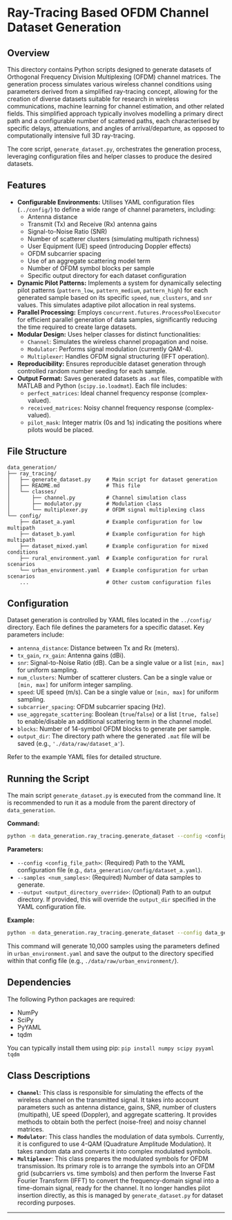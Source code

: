 # Ray-Tracing Based OFDM Channel Dataset Generation

## Overview

This directory contains Python scripts designed to generate datasets of Orthogonal Frequency Division Multiplexing (OFDM) channel matrices. The generation process simulates various wireless channel conditions using parameters derived from a simplified ray-tracing concept, allowing for the creation of diverse datasets suitable for research in wireless communications, machine learning for channel estimation, and other related fields. This simplified approach typically involves modelling a primary direct path and a configurable number of scattered paths, each characterised by specific delays, attenuations, and angles of arrival/departure, as opposed to computationally intensive full 3D ray-tracing.

The core script, `generate_dataset.py`, orchestrates the generation process, leveraging configuration files and helper classes to produce the desired datasets.

## Features

*   **Configurable Environments:** Utilises YAML configuration files (`../config/`) to define a wide range of channel parameters, including:
    *   Antenna distance
    *   Transmit (Tx) and Receive (Rx) antenna gains
    *   Signal-to-Noise Ratio (SNR)
    *   Number of scatterer clusters (simulating multipath richness)
    *   User Equipment (UE) speed (introducing Doppler effects)
    *   OFDM subcarrier spacing
    *   Use of an aggregate scattering model term
    *   Number of OFDM symbol blocks per sample
    *   Specific output directory for each dataset configuration
*   **Dynamic Pilot Patterns:** Implements a system for dynamically selecting pilot patterns (`pattern_low`, `pattern_medium`, `pattern_high`) for each generated sample based on its specific `speed`, `num_clusters`, and `snr` values. This simulates adaptive pilot allocation in real systems.
*   **Parallel Processing:** Employs `concurrent.futures.ProcessPoolExecutor` for efficient parallel generation of data samples, significantly reducing the time required to create large datasets.
*   **Modular Design:** Uses helper classes for distinct functionalities:
    *   `Channel`: Simulates the wireless channel propagation and noise.
    *   `Modulator`: Performs signal modulation (currently QAM-4).
    *   `Multiplexer`: Handles OFDM signal structuring (IFFT operation).
*   **Reproducibility:** Ensures reproducible dataset generation through controlled random number seeding for each sample.
*   **Output Format:** Saves generated datasets as `.mat` files, compatible with MATLAB and Python (`scipy.io.loadmat`). Each file includes:
    *   `perfect_matrices`: Ideal channel frequency response (complex-valued).
    *   `received_matrices`: Noisy channel frequency response (complex-valued).
    *   `pilot_mask`: Integer matrix (0s and 1s) indicating the positions where pilots would be placed.

## File Structure

```
data_generation/
├── ray_tracing/
│   ├── generate_dataset.py     # Main script for dataset generation
│   ├── README.md               # This file
│   └── classes/
│       ├── channel.py          # Channel simulation class
│       ├── modulator.py        # Modulation class
│       └── multiplexer.py      # OFDM signal multiplexing class
└── config/
    ├── dataset_a.yaml          # Example configuration for low multipath
    ├── dataset_b.yaml          # Example configuration for high multipath
    ├── dataset_mixed.yaml      # Example configuration for mixed conditions
    ├── rural_environment.yaml  # Example configuration for rural scenarios
    └── urban_environment.yaml  # Example configuration for urban scenarios
    ...                         # Other custom configuration files
```

## Configuration

Dataset generation is controlled by YAML files located in the `../config/` directory. Each file defines the parameters for a specific dataset. Key parameters include:

*   `antenna_distance`: Distance between Tx and Rx (meters).
*   `tx_gain`, `rx_gain`: Antenna gains (dBi).
*   `snr`: Signal-to-Noise Ratio (dB). Can be a single value or a list `[min, max]` for uniform sampling.
*   `num_clusters`: Number of scatterer clusters. Can be a single value or `[min, max]` for uniform integer sampling.
*   `speed`: UE speed (m/s). Can be a single value or `[min, max]` for uniform sampling.
*   `subcarrier_spacing`: OFDM subcarrier spacing (Hz).
*   `use_aggregate_scattering`: Boolean (`true`/`false`) or a list `[true, false]` to enable/disable an additional scattering term in the channel model.
*   `blocks`: Number of 14-symbol OFDM blocks to generate per sample.
*   `output_dir`: The directory path where the generated `.mat` file will be saved (e.g., `'./data/raw/dataset_a'`).

Refer to the example YAML files for detailed structure.

## Running the Script

The main script `generate_dataset.py` is executed from the command line. It is recommended to run it as a module from the parent directory of `data_generation`.

**Command:**

```bash
python -m data_generation.ray_tracing.generate_dataset --config <config_file_path> --samples <num_samples> [--output <output_directory_override>]
```

**Parameters:**

*   `--config <config_file_path>`: (Required) Path to the YAML configuration file (e.g., `data_generation/config/dataset_a.yaml`).
*   `--samples <num_samples>`: (Required) Number of data samples to generate.
*   `--output <output_directory_override>`: (Optional) Path to an output directory. If provided, this will override the `output_dir` specified in the YAML configuration file.

**Example:**

```bash
python -m data_generation.ray_tracing.generate_dataset --config data_generation/config/urban_environment.yaml --samples 10000
```

This command will generate 10,000 samples using the parameters defined in `urban_environment.yaml` and save the output to the directory specified within that config file (e.g., `./data/raw/urban_environment/`).

## Dependencies

The following Python packages are required:

*   NumPy
*   SciPy
*   PyYAML
*   tqdm

You can typically install them using pip:
`pip install numpy scipy pyyaml tqdm`

## Class Descriptions

*   **`Channel`**: This class is responsible for simulating the effects of the wireless channel on the transmitted signal. It takes into account parameters such as antenna distance, gains, SNR, number of clusters (multipath), UE speed (Doppler), and aggregate scattering. It provides methods to obtain both the perfect (noise-free) and noisy channel matrices.
*   **`Modulator`**: This class handles the modulation of data symbols. Currently, it is configured to use 4-QAM (Quadrature Amplitude Modulation). It takes random data and converts it into complex modulated symbols.
*   **`Multiplexer`**: This class prepares the modulated symbols for OFDM transmission. Its primary role is to arrange the symbols into an OFDM grid (subcarriers vs. time symbols) and then perform the Inverse Fast Fourier Transform (IFFT) to convert the frequency-domain signal into a time-domain signal, ready for the channel. It no longer handles pilot insertion directly, as this is managed by `generate_dataset.py` for dataset recording purposes.

---

